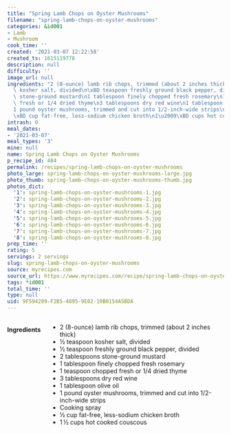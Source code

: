 ```yaml
---
title: "Spring Lamb Chops on Oyster Mushrooms"
filename: "spring-lamb-chops-on-oyster-mushrooms"
categories: &id001
- Lamb
- Mushroom
cook_time: ''
created: '2021-03-07 12:22:58'
created_ts: 1615119778
description: null
difficulty: ''
image_url: null
ingredients: "2 (8-ounce) lamb rib chops, trimmed (about 2 inches thick)\n\xBD teaspoon\
  \ kosher salt, divided\n\xBD teaspoon freshly ground black pepper, divided\n2 tablespoons\
  \ stone-ground mustard\n1 tablespoon finely chopped fresh rosemary\n1 teaspoon chopped\
  \ fresh or 1/4 dried thyme\n3 tablespoons dry red wine\n1 tablespoon olive oil\n\
  1 pound oyster mushrooms, trimmed and cut into 1/2-inch-wide strips\nCooking spray\n\
  \xBD cup fat-free, less-sodium chicken broth\n1\u2009\xBD cups hot cooked couscous"
intrash: 0
meal_dates:
- '2021-03-07'
meal_types: '3'
mine: null
name: Spring Lamb Chops on Oyster Mushrooms
p_recipe_id: 484
permalink: /recipes/spring-lamb-chops-on-oyster-mushrooms
photo_large: spring-lamb-chops-on-oyster-mushrooms-large.jpg
photo_thumb: spring-lamb-chops-on-oyster-mushrooms-thumb.jpg
photos_dict:
  '1': spring-lamb-chops-on-oyster-mushrooms-1.jpg
  '2': spring-lamb-chops-on-oyster-mushrooms-2.jpg
  '3': spring-lamb-chops-on-oyster-mushrooms-3.jpg
  '4': spring-lamb-chops-on-oyster-mushrooms-4.jpg
  '5': spring-lamb-chops-on-oyster-mushrooms-5.jpg
  '6': spring-lamb-chops-on-oyster-mushrooms-6.jpg
  '7': spring-lamb-chops-on-oyster-mushrooms-7.jpg
  '8': spring-lamb-chops-on-oyster-mushrooms-8.jpg
prep_time: ''
rating: 5
servings: 2 servings
slug: spring-lamb-chops-on-oyster-mushrooms
source: myrecipes.com
source_url: https://www.myrecipes.com/recipe/spring-lamb-chops-on-oyster-mushrooms
tags: *id001
total_time: ''
type: null
uid: 9F594289-F2B5-4895-9E02-10B0154A5BDA
---
```

<div class="large-8 medium-7 columns" id="writeup">	</div><!-- #writeup -->
</div><!-- #row-one -->
<div class="row" id="row-two">	<div class="medium-4 small-5 columns" id="ingredients"><h4>Ingredients</h4><div class="box box-ingredients content"><ul>
<li>2 (8-ounce) lamb rib chops, trimmed (about 2 inches thick)</li>
<li>½ teaspoon kosher salt, divided</li>
<li>½ teaspoon freshly ground black pepper, divided</li>
<li>2 tablespoons stone-ground mustard</li>
<li>1 tablespoon finely chopped fresh rosemary</li>
<li>1 teaspoon chopped fresh or 1/4 dried thyme</li>
<li>3 tablespoons dry red wine</li>
<li>1 tablespoon olive oil</li>
<li>1 pound oyster mushrooms, trimmed and cut into 1/2-inch-wide strips</li>
<li>Cooking spray</li>
<li>½ cup fat-free, less-sodium chicken broth</li>
<li>1 ½ cups hot cooked couscous</li>
</ul>
</div>	</div>	<div class="medium-6 small-7 columns" id="directions">	</div>